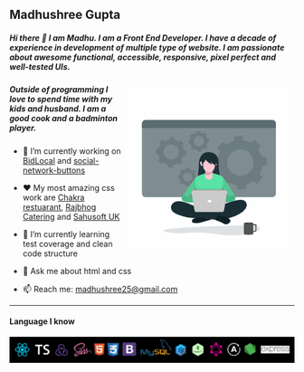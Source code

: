 ## Madhushree Gupta


##### Hi there 👋  I am Madhu. I am a Front End Developer. I have a decade of experience in development of multiple type of website. I am passionate about awesome functional, accessible, responsive, pixel perfect and well-tested UIs. 

<img align="right" alt="illustration of web developer with laptop" src="./uploads/animation_300_kilkrhtd.gif" width="300" />

##### Outside of programming I love to spend time with my kids and husband. I am a good cook and a badminton player. 

- 🔭  I’m currently working on [BidLocal](https://github.com/Snugles/bid-local) and [social-network-buttons](https://github.com/madhushree007/social-sharing-buttons)

- :heart:  My most amazing css work are [Chakra restuarant](https://www.chakra.restaurant/), [Rajbhog Catering](http://rajbhogcatering.co.uk/) and [Sahusoft UK](http://sahusoft.co.uk/)

- 🌱  I’m currently learning test coverage and clean code structure

- 💬 Ask me about html and css

- 📫  Reach me: madhushree25@gmail.com                                                                          



<hr width='100%' />


#### Language I know

![alt text](./uploads/techpsd.jpg)
